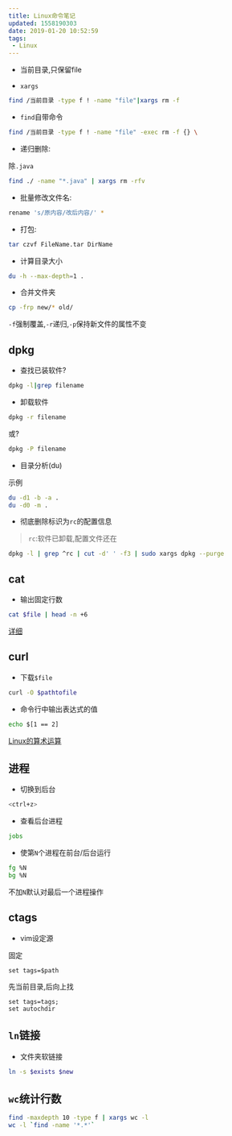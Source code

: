 ```yaml
---
title: Linux命令笔记
updated: 1558190303
date: 2019-01-20 10:52:59
tags:
 - Linux
---
```


- 当前目录,只保留file

 - `xargs`
 ```bash
 find /当前目录 -type f ! -name "file"|xargs rm -f
 ```

 - `find`自带命令
 ```bash
 find /当前目录 -type f ! -name "file" -exec rm -f {} \
 ```

- 递归删除:

 除`.java`
 
```bash
find ./ -name "*.java" | xargs rm -rfv
```

- 批量修改文件名:

```bash
rename 's/原内容/改后内容/' *
```

- 打包:

```bash
tar czvf FileName.tar DirName
```

- 计算目录大小

```bash
du -h --max-depth=1 .
```

- 合并文件夹

```bash
cp -frp new/* old/
```
 
`-f`强制覆盖,`-r`递归,`-p`保持新文件的属性不变

## dpkg

- 查找已装软件?

```bash
dpkg -l|grep filename
```

- 卸载软件

```bash
dpkg -r filename
```

或?
 
```bash
dpkg -P filename
```

- 目录分析(du)

示例

```bash
du -d1 -b -a .
du -d0 -m .
```

- 彻底删除标识为`rc`的配置信息

> `rc`:软件已卸载,配置文件还在

```bash
dpkg -l | grep ^rc | cut -d' ' -f3 | sudo xargs dpkg --purge
```

## cat

- 输出固定行数

```bash
cat $file | head -n +6
``` 

[详细](https://blog.csdn.net/NFR413/article/details/78966085)

## curl

- 下载`$file`

```bash
curl -O $pathtofile
```

- 命令行中输出表达式的值

```bash
echo $[1 == 2]
```

[Linux的算术运算](https://www.cnblogs.com/newcaoguo/p/5980913.html)

## 进程

- 切换到后台

```bash
<ctrl+z>
```

- 查看后台进程

```bash
jobs
```

- 使第`N`个进程在前台/后台运行

```bash
fg %N
bg %N
```

不加`N`默认对最后一个进程操作

## ctags

- vim设定源

固定

```vim
set tags=$path
```

先当前目录,后向上找

```vim
set tags=tags;
set autochdir
```

## `ln`链接

- 文件夹软链接

```bash
ln -s $exists $new
```

## `wc`统计行数

```bash
find -maxdepth 10 -type f | xargs wc -l
wc -l `find -name '*.*'`
```
